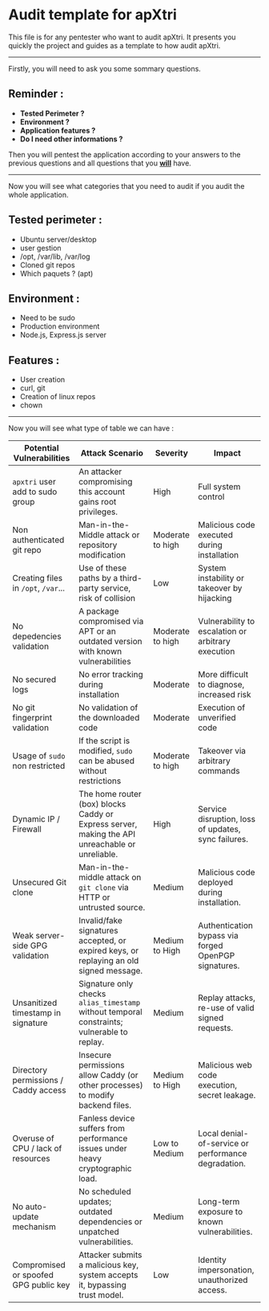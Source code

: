 # Audit template for apXtri
This file is for any pentester who want to audit apXtri. It presents you quickly the project and guides as a template to how audit apXtri.  
***
Firstly, you will need to ask you some sommary questions.  
## Reminder :  
- **Tested Perimeter ?** 
- **Environment ?**
- **Application features ?**
- **Do I need other informations ?**

Then you will pentest the application according to your answers to the previous questions and all questions that you **<u>will</u>** have.  
***
Now you will see what categories that you need to audit if you audit the whole application.
## Tested perimeter :
- Ubuntu server/desktop
- user gestion
- /opt, /var/lib, /var/log
- Cloned git repos
- Which paquets ? (apt)  

## Environment :
- Need to be sudo
- Production environment
- Node.js, Express.js server

## Features :
- User creation
- curl, git
- Creation of linux repos
- chown
***
Now you will see what type of table we can have : 

| Potential Vulnerabilities             | Attack Scenario                                                                                 | Severity         | Impact                                               |
|---------------------------------------|-------------------------------------------------------------------------------------------------|------------------|------------------------------------------------------|
| `apxtri` user add to sudo group       | An attacker compromising this account gains root privileges.                                    | High             | Full system control                                  |
| Non authenticated git repo            | Man-in-the-Middle attack or repository modification                                             | Moderate to high | Malicious code executed during installation          |
| Creating files in `/opt`, `/var`...   | Use of these paths by a third-party service, risk of collision                                  | Low              | System instability or takeover by hijacking          |
| No depedencies validation             | A package compromised via APT or an outdated version with known vulnerabilities                 | Moderate to high | Vulnerability to escalation or arbitrary execution   |
| No secured logs                       | No error tracking during installation                                                           | Moderate         | More difficult to diagnose, increased risk           |
| No git fingerprint validation         | No validation of the downloaded code                                                            | Moderate         | Execution of unverified code                         |
| Usage of `sudo` non restricted        | If the script is modified, `sudo` can be abused without restrictions                            | Moderate to high | Takeover via arbitrary commands                      |
| Dynamic IP / Firewall                 | The home router (box) blocks Caddy or Express server, making the API unreachable or unreliable. | High             | Service disruption, loss of updates, sync failures.  |
| Unsecured Git clone                   | Man-in-the-middle attack on `git clone` via HTTP or untrusted source.                           | Medium           | Malicious code deployed during installation.         |
| Weak server-side GPG validation       | Invalid/fake signatures accepted, or expired keys, or replaying an old signed message.          | Medium to High   | Authentication bypass via forged OpenPGP signatures. |
| Unsanitized timestamp in signature    | Signature only checks `alias_timestamp` without temporal constraints; vulnerable to replay.     | Medium           | Replay attacks, re-use of valid signed requests.     |
| Directory permissions / Caddy access  | Insecure permissions allow Caddy (or other processes) to modify backend files.                  | Medium to High   | Malicious web code execution, secret leakage.        |
| Overuse of CPU / lack of resources    | Fanless device suffers from performance issues under heavy cryptographic load.                  | Low to Medium    | Local denial-of-service or performance degradation.  |
| No auto-update mechanism              | No scheduled updates; outdated dependencies or unpatched vulnerabilities.                       | Medium           | Long-term exposure to known vulnerabilities.         |
| Compromised or spoofed GPG public key | Attacker submits a malicious key, system accepts it, bypassing trust model.                     | Low              | Identity impersonation, unauthorized access.         |
